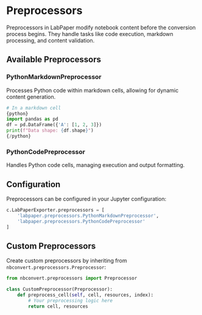 # Preprocessors

Preprocessors in LabPaper modify notebook content before the conversion process begins. They handle tasks like code execution, markdown processing, and content validation.

## Available Preprocessors

### PythonMarkdownPreprocessor

Processes Python code within markdown cells, allowing for dynamic content generation.

~~~python
# In a markdown cell
{python}
import pandas as pd
df = pd.DataFrame({'A': [1, 2, 3]})
print(f"Data shape: {df.shape}")
{/python}
~~~

### PythonCodePreprocessor

Handles Python code cells, managing execution and output formatting.

## Configuration

Preprocessors can be configured in your Jupyter configuration:

~~~python
c.LabPaperExporter.preprocessors = [
    'labpaper.preprocessors.PythonMarkdownPreprocessor',
    'labpaper.preprocessors.PythonCodePreprocessor'
]
~~~

## Custom Preprocessors

Create custom preprocessors by inheriting from `nbconvert.preprocessors.Preprocessor`:

~~~python
from nbconvert.preprocessors import Preprocessor

class CustomPreprocessor(Preprocessor):
    def preprocess_cell(self, cell, resources, index):
        # Your preprocessing logic here
        return cell, resources
~~~ 